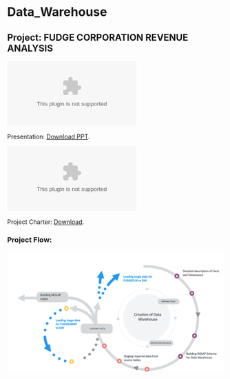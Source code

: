# Data_Warehouse

## Project: FUDGE CORPORATION REVENUE ANALYSIS

<object data="https://github.com/akshaybhala/Data_Warehouse/blob/main/Project/Group%202F%20-%20Final%20Presentation.pptx" type="application/pdf" width="700px" height="700px">
    <embed src="https://github.com/akshaybhala/Data_Warehouse/blob/main/Project/Group%202F%20-%20Final%20Presentation.pptx">
        <p>Presentation: <a href="https://github.com/akshaybhala/Data_Warehouse/blob/main/Project/Group%202F%20-%20Final%20Presentation.pptx">Download PPT</a>.</p>
    </embed>
</object>

<object data="https://github.com/akshaybhala/Data_Warehouse/blob/main/Project/Group%202F%20-%20Project%20Charter.docx" type="application/pdf" width="700px" height="700px">
    <embed src="https://github.com/akshaybhala/Data_Warehouse/blob/main/Project/Group%202F%20-%20Project%20Charter.docx">
        <p>Project Charter: <a href="https://github.com/akshaybhala/Data_Warehouse/blob/main/Project/Group%202F%20-%20Project%20Charter.docx">Download</a>.</p>
    </embed>
</object>

### Project Flow:
![alt text](https://github.com/akshaybhala/Data_Warehouse/blob/main/Project/flowchart.png)

